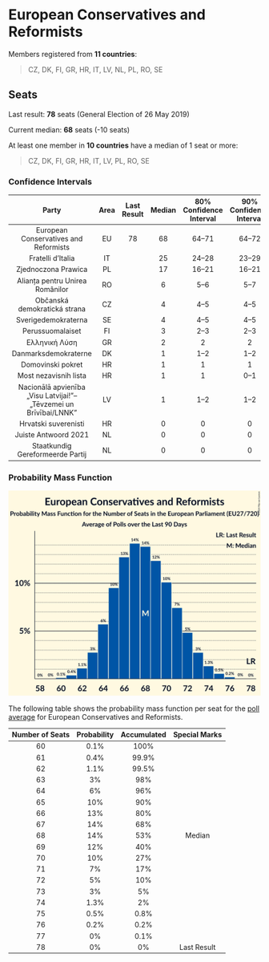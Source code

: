 # European Conservatives and Reformists

Members registered from **11 countries**:

> CZ, DK, FI, GR, HR, IT, LV, NL, PL, RO, SE

## Seats

Last result: **78** seats (General Election of 26 May 2019)

Current median: **68** seats (-10 seats)

At least one member in **10 countries** have a median of 1 seat or more:

> CZ, DK, FI, GR, HR, IT, LV, PL, RO, SE

### Confidence Intervals

| Party | Area | Last Result | Median | 80% Confidence Interval | 90% Confidence Interval | 95% Confidence Interval | 99% Confidence Interval |
|:-----:|:----:|:-----------:|:------:|:-----------------------:|:-----------------------:|:-----------------------:|:-----------------------:|
| European Conservatives and Reformists | EU | 78 | 68 | 64–71 | 64–72 | 63–73 | 61–75 |
| Fratelli d’Italia | IT | | 25 | 24–28 | 23–29 | 23–29 | 22–30 |
| Zjednoczona Prawica | PL | | 17 | 16–21 | 16–21 | 16–21 | 14–21 |
| Alianța pentru Unirea Românilor | RO | | 6 | 5–6 | 5–7 | 5–7 | 4–7 |
| Občanská demokratická strana | CZ | | 4 | 4–5 | 4–5 | 4–5 | 4–6 |
| Sverigedemokraterna | SE | | 4 | 4–5 | 4–5 | 4–5 | 4–6 |
| Perussuomalaiset | FI | | 3 | 2–3 | 2–3 | 2–3 | 2–3 |
| Ελληνική Λύση | GR | | 2 | 2 | 2 | 1–3 | 1–3 |
| Danmarksdemokraterne | DK | | 1 | 1–2 | 1–2 | 1–2 | 1–2 |
| Domovinski pokret | HR | | 1 | 1 | 1 | 1 | 0–1 |
| Most nezavisnih lista | HR | | 1 | 1 | 0–1 | 0–1 | 0–1 |
| Nacionālā apvienība „Visu Latvijai!”–„Tēvzemei un Brīvībai/LNNK” | LV | | 1 | 1–2 | 1–2 | 1–2 | 1–2 |
| Hrvatski suverenisti | HR | | 0 | 0 | 0 | 0 | 0 |
| Juiste Antwoord 2021 | NL | | 0 | 0 | 0 | 0 | 0 |
| Staatkundig Gereformeerde Partij | NL | | 0 | 0 | 0 | 0 | 0 |

### Probability Mass Function

![Graph with seats probability mass function not yet produced](average-2024-07-31-seats-pmf-europeanconservativesandreformists.png "Seats Probability Mass Function")

The following table shows the probability mass function per seat for the [poll average](average-2024-07-31.html) for European Conservatives and Reformists.

| Number of Seats | Probability | Accumulated | Special Marks |
|:---------------:|:-----------:|:-----------:|:-------------:|
| 60 | 0.1% | 100% |  |
| 61 | 0.4% | 99.9% |  |
| 62 | 1.1% | 99.5% |  |
| 63 | 3% | 98% |  |
| 64 | 6% | 96% |  |
| 65 | 10% | 90% |  |
| 66 | 13% | 80% |  |
| 67 | 14% | 68% |  |
| 68 | 14% | 53% | Median |
| 69 | 12% | 40% |  |
| 70 | 10% | 27% |  |
| 71 | 7% | 17% |  |
| 72 | 5% | 10% |  |
| 73 | 3% | 5% |  |
| 74 | 1.3% | 2% |  |
| 75 | 0.5% | 0.8% |  |
| 76 | 0.2% | 0.2% |  |
| 77 | 0% | 0.1% |  |
| 78 | 0% | 0% | Last Result |


